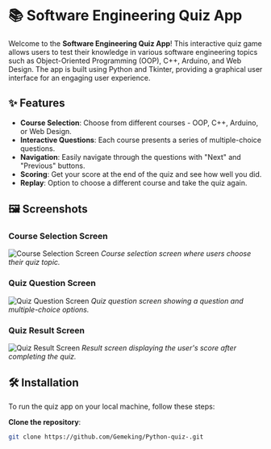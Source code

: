 # 📚 Software Engineering Quiz App

Welcome to the **Software Engineering Quiz App**! This interactive quiz game allows users to test their knowledge in various software engineering topics such as Object-Oriented Programming (OOP), C++, Arduino, and Web Design. The app is built using Python and Tkinter, providing a graphical user interface for an engaging user experience.

## ✨ Features

- **Course Selection**: Choose from different courses - OOP, C++, Arduino, or Web Design.
- **Interactive Questions**: Each course presents a series of multiple-choice questions.
- **Navigation**: Easily navigate through the questions with "Next" and "Previous" buttons.
- **Scoring**: Get your score at the end of the quiz and see how well you did.
- **Replay**: Option to choose a different course and take the quiz again.

## 🖼️ Screenshots

### Course Selection Screen
![Course Selection Screen](https://drive.google.com/file/d/1aWMp1oed5Ljlb5l8jpGt8jEfQjkY1GFf)
*Course selection screen where users choose their quiz topic.*

### Quiz Question Screen
![Quiz Question Screen](https://drive.google.com/file/d/1IJBQPJJLIUdcBKLYYFxmXasD60oNRr85)
*Quiz question screen showing a question and multiple-choice options.*

### Quiz Result Screen
![Quiz Result Screen](https://drive.google.com/file/d/1tn2yYfrRYpwnJBRxtGhUgd-Hc4C6HMsW)
*Result screen displaying the user's score after completing the quiz.*

## 🛠️ Installation

To run the quiz app on your local machine, follow these steps:

**Clone the repository**:
   ```bash
   git clone https://github.com/Gemeking/Python-quiz-.git
